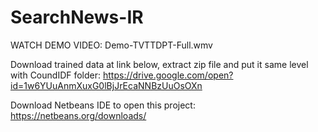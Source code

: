 # SearchNews-IR

WATCH DEMO VIDEO: Demo-TVTTDPT-Full.wmv

Download trained data at link below, extract zip file and put it same level with CoundIDF folder:
https://drive.google.com/open?id=1w6YUuAnmXuxG0lBjJrEcaNNBzUuOsOXn

Download Netbeans IDE to open this project: https://netbeans.org/downloads/
